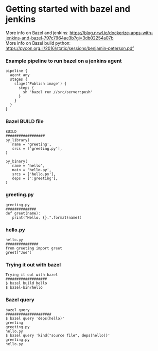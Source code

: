 # Getting started with bazel and jenkins
More info on Bazel and jenkins: https://blog.nrwl.io/dockerize-apps-with-jenkins-and-bazel-797c7964ae3b?gi=3db02254a07b <br>
More info on Bazel build python: https://pycon.org.il/2016/static/sessions/benjamin-peterson.pdf

### Example pipeline to run bazel on a jenkins agent

```
pipeline {
  agent any
  stages {
    stage('Publish image') {
      steps {
        sh 'bazel run //src/server:push'
      }
    }
  }
}
```

### Bazel BUILD file
```
BUILD
##################
py_library(
   name = 'greeting',
   srcs = ['greeting.py'],
)

py_binary(
   name = 'hello',
   main = 'hello.py',
   srcs = ['hello.py'],
   deps = [':greeting'],
)
```


### greeting.py
```
greeting.py
##############
def greet(name):
   print("Hello, {}.".format(name))
```

### hello.py
```
hello.py
###############
from greeting import greet
greet("Joe")
```


### Trying it out with bazel
```
Trying it out with bazel
###################
$ bazel build hello
$ bazel-bin/hello
```

### Bazel query
```
bazel query 
#####################
$ bazel query 'deps(hello)' 
greeting 
greeting.py 
hello.py 
$ bazel query 'kind("source file", deps(hello))' 
greeting.py 
hello.py
```
